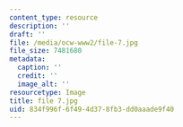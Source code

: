 ```yaml
---
content_type: resource
description: ''
draft: ''
file: /media/ocw-www2/file-7.jpg
file_size: 7481680
metadata:
  caption: ''
  credit: ''
  image_alt: ''
resourcetype: Image
title: file 7.jpg
uid: 834f996f-6f49-4d37-8fb3-dd0aaade9f40
---
```

